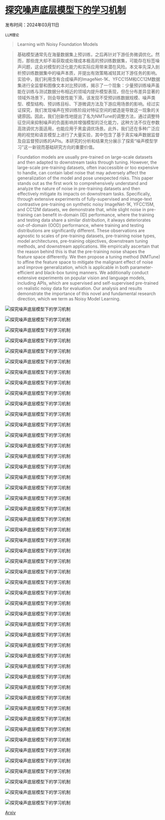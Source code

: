 # [探究噪声底层模型下的学习机制](https://arxiv.org/abs/2403.06869)

发布时间：2024年03月11日

`LLM理论`

> Learning with Noisy Foundation Models

> 基础模型通常先在海量数据集上预训练，之后再针对下游任务微调优化。然而，那些庞大却不易获取或处理成本极高的预训练数据集，可能存在标签噪声问题，这会对模型的泛化能力和实际应用带来潜在风险。本文率先深入剖析预训练数据集中的噪声本质，并提出有效策略减轻其对下游任务的影响。实验中，我们利用含有合成噪声的ImageNet-1K、YFCC15M和CC12M数据集进行全监督和图像文本对比预训练，揭示了一个现象：少量预训练噪声虽能在训练与测试数据分布相近的领域内提升模型表现，但在分布差异显著的领域外场景下，则会导致性能下滑。该发现不受预训练数据规模、噪声类型、模型结构、预训练目标、下游微调方法及下游应用场景的影响。经过实证探究，我们发现噪声在预训练阶段对特征空间的塑造是导致这一现象的关键原因。因此，我们创新性地提出了名为NMTune的调整方法，通过调整特征空间来抑制噪声的负面影响并增强模型的泛化能力，这种方法不仅在参数高效调优方面适用，也能应用于黑盒调优场景。此外，我们还在多种广泛应用的视觉和语言模型上进行了大量实验，其中包含了基于真实噪声数据监督及自监督预训练的APIs。本研究的分析和结果充分展示了探索“噪声模型学习”这一新锐而基础研究方向的重要价值。

> Foundation models are usually pre-trained on large-scale datasets and then adapted to downstream tasks through tuning. However, the large-scale pre-training datasets, often inaccessible or too expensive to handle, can contain label noise that may adversely affect the generalization of the model and pose unexpected risks. This paper stands out as the first work to comprehensively understand and analyze the nature of noise in pre-training datasets and then effectively mitigate its impacts on downstream tasks. Specifically, through extensive experiments of fully-supervised and image-text contrastive pre-training on synthetic noisy ImageNet-1K, YFCC15M, and CC12M datasets, we demonstrate that, while slight noise in pre-training can benefit in-domain (ID) performance, where the training and testing data share a similar distribution, it always deteriorates out-of-domain (OOD) performance, where training and testing distributions are significantly different. These observations are agnostic to scales of pre-training datasets, pre-training noise types, model architectures, pre-training objectives, downstream tuning methods, and downstream applications. We empirically ascertain that the reason behind this is that the pre-training noise shapes the feature space differently. We then propose a tuning method (NMTune) to affine the feature space to mitigate the malignant effect of noise and improve generalization, which is applicable in both parameter-efficient and black-box tuning manners. We additionally conduct extensive experiments on popular vision and language models, including APIs, which are supervised and self-supervised pre-trained on realistic noisy data for evaluation. Our analysis and results demonstrate the importance of this novel and fundamental research direction, which we term as Noisy Model Learning.

![探究噪声底层模型下的学习机制](../../../paper_images/2403.06869/x1.png)

![探究噪声底层模型下的学习机制](../../../paper_images/2403.06869/x2.png)

![探究噪声底层模型下的学习机制](../../../paper_images/2403.06869/x3.png)

![探究噪声底层模型下的学习机制](../../../paper_images/2403.06869/x4.png)

![探究噪声底层模型下的学习机制](../../../paper_images/2403.06869/x5.png)

![探究噪声底层模型下的学习机制](../../../paper_images/2403.06869/x6.png)

![探究噪声底层模型下的学习机制](../../../paper_images/2403.06869/x7.png)

![探究噪声底层模型下的学习机制](../../../paper_images/2403.06869/x8.png)

![探究噪声底层模型下的学习机制](../../../paper_images/2403.06869/x9.png)

![探究噪声底层模型下的学习机制](../../../paper_images/2403.06869/x10.png)

![探究噪声底层模型下的学习机制](../../../paper_images/2403.06869/x11.png)

![探究噪声底层模型下的学习机制](../../../paper_images/2403.06869/x12.png)

![探究噪声底层模型下的学习机制](../../../paper_images/2403.06869/x13.png)

![探究噪声底层模型下的学习机制](../../../paper_images/2403.06869/x14.png)

![探究噪声底层模型下的学习机制](../../../paper_images/2403.06869/x15.png)

![探究噪声底层模型下的学习机制](../../../paper_images/2403.06869/x16.png)

![探究噪声底层模型下的学习机制](../../../paper_images/2403.06869/x17.png)

![探究噪声底层模型下的学习机制](../../../paper_images/2403.06869/x18.png)

![探究噪声底层模型下的学习机制](../../../paper_images/2403.06869/x19.png)

![探究噪声底层模型下的学习机制](../../../paper_images/2403.06869/x20.png)

![探究噪声底层模型下的学习机制](../../../paper_images/2403.06869/x21.png)

![探究噪声底层模型下的学习机制](../../../paper_images/2403.06869/x22.png)

![探究噪声底层模型下的学习机制](../../../paper_images/2403.06869/x23.png)

![探究噪声底层模型下的学习机制](../../../paper_images/2403.06869/x24.png)

![探究噪声底层模型下的学习机制](../../../paper_images/2403.06869/x25.png)

![探究噪声底层模型下的学习机制](../../../paper_images/2403.06869/x26.png)

![探究噪声底层模型下的学习机制](../../../paper_images/2403.06869/x27.png)

![探究噪声底层模型下的学习机制](../../../paper_images/2403.06869/x28.png)

![探究噪声底层模型下的学习机制](../../../paper_images/2403.06869/x29.png)

![探究噪声底层模型下的学习机制](../../../paper_images/2403.06869/x30.png)

![探究噪声底层模型下的学习机制](../../../paper_images/2403.06869/x31.png)

![探究噪声底层模型下的学习机制](../../../paper_images/2403.06869/x32.png)

![探究噪声底层模型下的学习机制](../../../paper_images/2403.06869/x33.png)

![探究噪声底层模型下的学习机制](../../../paper_images/2403.06869/x34.png)

![探究噪声底层模型下的学习机制](../../../paper_images/2403.06869/x35.png)

![探究噪声底层模型下的学习机制](../../../paper_images/2403.06869/x36.png)

![探究噪声底层模型下的学习机制](../../../paper_images/2403.06869/x37.png)

![探究噪声底层模型下的学习机制](../../../paper_images/2403.06869/x38.png)

![探究噪声底层模型下的学习机制](../../../paper_images/2403.06869/x39.png)

![探究噪声底层模型下的学习机制](../../../paper_images/2403.06869/x40.png)

![探究噪声底层模型下的学习机制](../../../paper_images/2403.06869/x41.png)

![探究噪声底层模型下的学习机制](../../../paper_images/2403.06869/x42.png)

![探究噪声底层模型下的学习机制](../../../paper_images/2403.06869/x43.png)

![探究噪声底层模型下的学习机制](../../../paper_images/2403.06869/x44.png)

![探究噪声底层模型下的学习机制](../../../paper_images/2403.06869/x45.png)

![探究噪声底层模型下的学习机制](../../../paper_images/2403.06869/x46.png)

![探究噪声底层模型下的学习机制](../../../paper_images/2403.06869/x47.png)

![探究噪声底层模型下的学习机制](../../../paper_images/2403.06869/x48.png)

[Arxiv](https://arxiv.org/abs/2403.06869)